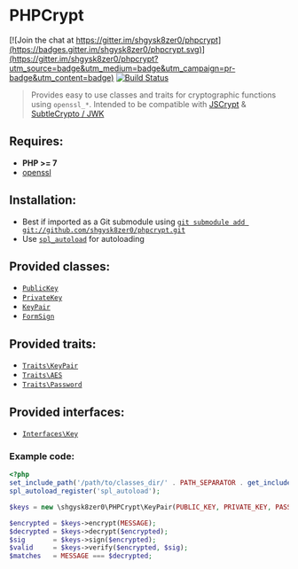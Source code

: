 # PHPCrypt

[![Join the chat at https://gitter.im/shgysk8zer0/phpcrypt](https://badges.gitter.im/shgysk8zer0/phpcrypt.svg)](https://gitter.im/shgysk8zer0/phpcrypt?utm_source=badge&utm_medium=badge&utm_campaign=pr-badge&utm_content=badge)
[![Build Status](https://travis-ci.org/shgysk8zer0/phpcrypt.svg?branch=master)](https://travis-ci.org/shgysk8zer0/phpcrypt)
> Provides easy to use classes and traits for cryptographic functions using `openssl_*`. Intended
> to be compatible with [JSCrypt](https://github.com/shgysk8zer0/JSCrypt) &
> [SubtleCrypto / JWK](https://developer.mozilla.org/en-US/docs/Web/API/CryptoKey)

## Requires:
-   **PHP >= 7**
-   [openssl](https://secure.php.net/manual/en/book.openssl.php)

## Installation:
-   Best if imported as a Git submodule using [`git submodule add git://github.com/shgysk8zer0/phpcrypt.git`](https://git-scm.com/book/en/v2/Git-Tools-Submodules)
-   Use [`spl_autoload`](https://secure.php.net/manual/en/function.spl-autoload-register.php) for autoloading

## Provided classes:
-   [`PublicKey`](https://github.com/shgysk8zer0/phpcrypt/blob/master/publickey.php)
-   [`PrivateKey`](https://github.com/shgysk8zer0/phpcrypt/blob/master/privatekey.php)
-   [`KeyPair`](https://github.com/shgysk8zer0/phpcrypt/blob/master/keypair.php)
-   [`FormSign`](https://github.com/shgysk8zer0/phpcrypt/blob/master/formsign.php)

## Provided traits:
-   [`Traits\KeyPair`](https://github.com/shgysk8zer0/phpcrypt/blob/master/traits/keypair.php)
-   [`Traits\AES`](https://github.com/shgysk8zer0/phpcrypt/blob/master/traits/aes.php)
-   [`Traits\Password`](https://github.com/shgysk8zer0/phpcrypt/blob/master/traits/password.php)

## Provided interfaces:
-   [`Interfaces\Key`](https://github.com/shgysk8zer0/phpcrypt/blob/master/interfaces/key.php)

### Example code:
```php
<?php
set_include_path('/path/to/classes_dir/' . PATH_SEPARATOR . get_include_path());
spl_autoload_register('spl_autoload');

$keys = new \shgysk8zer0\PHPCrypt\KeyPair(PUBLIC_KEY, PRIVATE_KEY, PASSWORD);

$encrypted = $keys->encrypt(MESSAGE);
$decrypted = $keys->decrypt($encrypted);
$sig       = $keys->sign($encrypted);
$valid     = $keys->verify($encrypted, $sig);
$matches   = MESSAGE === $decrypted;
```
